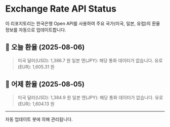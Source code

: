 
# Exchange Rate API Status

이 리포지토리는 한국은행 Open API를 사용하여 주요 국가(미국, 일본, 유럽)의 환율 정보를 자동으로 업데이트합니다.

## 📅 오늘 환율 (2025-08-06)
> 미국 달러(USD): 1,386.7 원
> 일본 엔(JPY): 해당 통화 데이터가 없습니다.
> 유로(EUR): 1,605.31 원

## 📅 어제 환율 (2025-08-05)
> 미국 달러(USD): 1,384.9 원
> 일본 엔(JPY): 해당 통화 데이터가 없습니다.
> 유로(EUR): 1,604.13 원

---
자동 업데이트 봇에 의해 관리됩니다.
